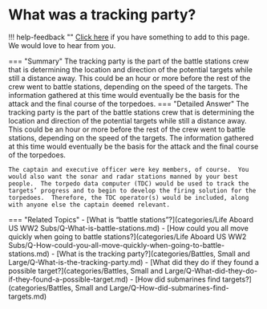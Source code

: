 # What was a tracking party?

!!! help-feedback ""
    [Click here](https://replace.md) if you have something to add to this page. We would love to hear from you.

=== "Summary"
    The tracking party is the part of the battle stations crew that is determining the location and direction of the potential targets while still a distance away. This could be an hour or more before the rest of the crew went to battle stations, depending on the speed of the targets. The information gathered at this time would eventually be the basis for the attack and the final course of the torpedoes.
=== "Detailed Answer"
    The tracking party is the part of the battle stations crew that is determining the location and direction of the potential targets while still a distance away.  This could be an hour or more before the rest of the crew went to battle stations, depending on the speed of the targets.  The information gathered at this time would eventually be the basis for the attack and the final course of the torpedoes.

    The captain and executive officer were key members, of course.  You would also want the sonar and radar stations manned by your best people.  The torpedo data computer (TDC) would be used to track the targets’ progress and to begin to develop the firing solution for the torpedoes.  Therefore, the TDC operator(s) would be included, along with anyone else the captain deemed relevant.
=== "Related Topics"
    - [What is “battle stations”?](categories/Life Aboard US WW2 Subs/Q-What-is-battle-stations.md)
    - [How could you all move quickly when going to battle stations?](categories/Life Aboard US WW2 Subs/Q-How-could-you-all-move-quickly-when-going-to-battle-stations.md)
    - [What is the tracking party?](categories/Battles, Small and Large/Q-What-is-the-tracking-party.md)
    - [What did they do if they found a possible target?](categories/Battles, Small and Large/Q-What-did-they-do-if-they-found-a-possible-target.md)
    - [How did submarines find targets?](categories/Battles, Small and Large/Q-How-did-submarines-find-targets.md)
